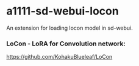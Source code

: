 # a1111-sd-webui-locon

An extension for loading locon model in sd-webui.

### LoCon - LoRA for Convolution network:
https://github.com/KohakuBlueleaf/LoCon
